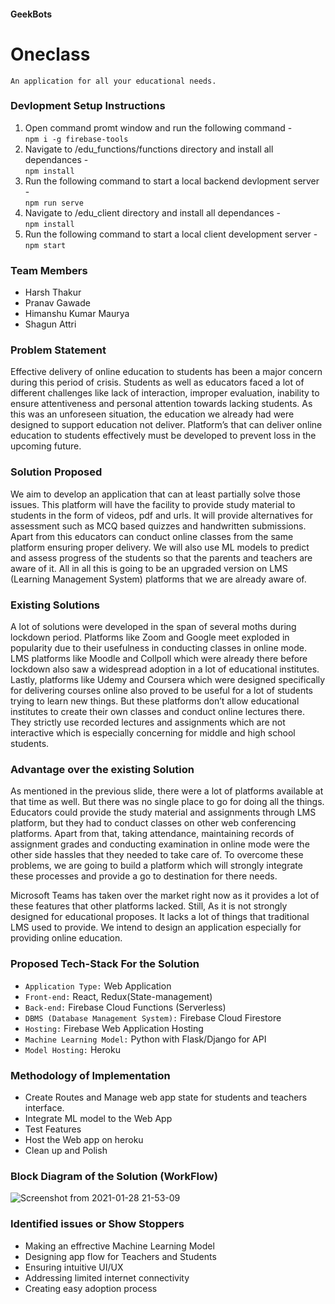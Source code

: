 #### GeekBots

# Oneclass 

`An application for all your educational needs.`

### Devlopment Setup Instructions
   1. Open command promt window and run the following command - <br/>
        `npm i -g firebase-tools`
   2. Navigate to /edu_functions/functions directory and install all dependances - <br/>
        `npm install`
   3. Run the following command to start a local backend devlopment server - <br/>
        `npm run serve`
   4. Navigate to /edu_client directory and install all dependances - <br/>
        `npm install`
   5. Run the following command to start a local client development server - <br/>
        `npm start`

### Team Members
   - Harsh Thakur
   - Pranav Gawade
   - Himanshu Kumar Maurya
   - Shagun Attri

### Problem Statement

Effective delivery of online education to students has been a major concern during this period of crisis. Students as well as educators faced a lot of different challenges like lack of interaction, improper evaluation, inability to ensure attentiveness and personal attention towards lacking students. As this was an unforeseen situation, the education we already had were designed to support education not deliver. Platform’s that can deliver online education to students effectively must be developed to prevent loss in the upcoming future.

### Solution Proposed

We aim to develop an application that can at least partially solve those issues. This platform will have the facility to provide study material to students in the form of videos, pdf and urls. It will provide alternatives for assessment such as MCQ based quizzes and handwritten submissions. Apart from this educators can conduct online classes from the same platform ensuring proper delivery. We will also use ML models to predict and assess progress of the students so that the parents and teachers are aware of it. All in all this is going to be an upgraded version on LMS (Learning Management System) platforms that we are already aware of.

### Existing Solutions

A lot of solutions were developed in the span of several moths during lockdown period. Platforms like Zoom and Google meet exploded in popularity due to their usefulness in conducting classes in online mode. LMS platforms like Moodle and Collpoll which were already there before lockdown also saw a widespread adoption in a lot of educational institutes. Lastly, platforms like Udemy and Coursera which were designed specifically for delivering courses online also proved to be useful for a lot of students trying to learn new things. But these platforms don’t allow educational institutes to create their own classes and conduct online lectures there. They strictly use recorded lectures and assignments which are not interactive which is especially concerning for middle and high school students.

### Advantage over the existing Solution

As mentioned in the previous slide, there were a lot of platforms available at that time as well. But there was no single place to go for doing all the things. Educators could provide the study material and assignments through LMS platform, but they had to conduct classes on other web conferencing platforms. Apart from that, taking attendance, maintaining records of assignment grades and conducting examination in online mode were the other side hassles that they needed to take care of. To overcome these problems, we are going to build a platform which will strongly integrate these processes and provide a go to destination for there needs.

Microsoft Teams has taken over the market right now as it provides a lot of these features that other platforms lacked. Still, As it is not strongly designed for educational proposes. It lacks a lot of things that traditional LMS used to provide. We intend to design an application especially for providing online education.

### Proposed Tech-Stack For the Solution

- `Application Type:`  Web Application
- `Front-end:`   React, Redux(State-management)
- `Back-end:`   Firebase Cloud Functions (Serverless)
- `DBMS (Database Management System):`  Firebase Cloud Firestore
- `Hosting:`   Firebase Web Application Hosting
- `Machine Learning Model:`   Python with Flask/Django for API
- `Model Hosting:`   Heroku

### Methodology of Implementation

- Create Routes and Manage web app state for students and teachers interface.
- Integrate ML model to the Web App
- Test Features
- Host the Web app on heroku
- Clean up and Polish

### Block Diagram of the Solution (WorkFlow)
![Screenshot from 2021-01-28 21-53-09](https://user-images.githubusercontent.com/29366864/106558585-045b2700-654a-11eb-8a47-0995bcf3eb16.png)

### Identified issues or Show Stoppers

- Making an effrective Machine Learning Model
- Designing app flow for Teachers and Students
- Ensuring intuitive UI/UX
- Addressing limited internet connectivity
- Creating easy adoption process

